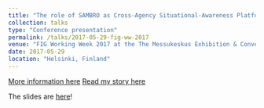 ```yaml
---
title: "The role of SAMBRO as Cross-Agency Situational-Awareness Platform for Disaster Risk Management"
collection: talks
type: "Conference presentation"
permalink: /talks/2017-05-29-fig-ww-2017
venue: "FIG Working Week 2017 at the The Messukeskus Exhibition & Convention Centre"
date: 2017-05-29
location: "Helsinki, Finland"
---
```


[More information here](https://www.fig.net/fig2017/)
[Read my story here](https://fig.net/figfoundation/recipients/bhandari_biplov.asp)

The slides are [here](http://biplovbhandari.github.io/files/TS07H_bhandari_hazarika_et_al_8592_ppt.pdf)!
